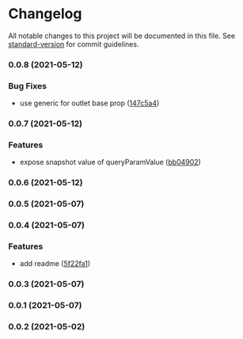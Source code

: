 # Changelog

All notable changes to this project will be documented in this file. See [standard-version](https://github.com/conventional-changelog/standard-version) for commit guidelines.

### 0.0.8 (2021-05-12)


### Bug Fixes

* use generic for outlet base prop ([147c5a4](https://github.com/mayinbun/ngx-fragments/commit/147c5a4a14305c63f738e28525b2e546487406e3))

### 0.0.7 (2021-05-12)


### Features

* expose snapshot value of queryParamValue ([bb04902](https://github.com/mayinbun/ngx-fragments/commit/bb049020d6d78ac868ae88dea95e04ab7e0d85bf))

### 0.0.6 (2021-05-12)

### 0.0.5 (2021-05-07)

### 0.0.4 (2021-05-07)


### Features

* add readme ([5f22fa1](https://github.com/mayinbun/ngx-fragments/commit/5f22fa16fbf6bcf2cf29ed3f6c3cedf4deb4d174))

### 0.0.3 (2021-05-07)

### 0.0.1 (2021-05-07)

### 0.0.2 (2021-05-02)
